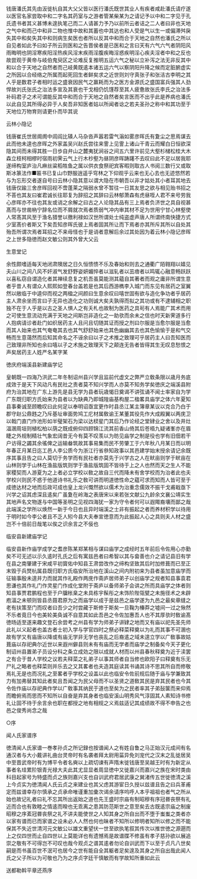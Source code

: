 <!-- { "loadSidebar": true } -->
钱唐潘氏其先由汳徙杭自其大父父皆以医行潘氏既世其业人有疾者咸赴潘氏请疗遂以医官名家尝取中和二字名其药室与之游者管某柴某为之请记予以中和二字见于孔氏遗书者其义甚博未遑执笔己而二人请甚力予乃以前所云者诘之二人者曰非也天地之气中和而己中和非二物也惟中故和其蓄也中其达也和人受是气以生一或偏滞舛戾失其中和矣失其中和则病生矣医也者所以反其中和而合于天地之自然也潘氏之所以自见者如此予曰如子所云则医和之告晋侯者是已医和之言曰天有六气六气者阴阳风雨晦明也阴淫寒疾阳淫热疾风淫末疾雨淫腹疾晦淫惑疾明淫心疾夫淫者中和之反也故尝观于黄帝与岐伯鬼臾区之论难反复推明五运六气之秘以立补泻之法无非反其中和以合于天地之自然者而己岐黄既逺本诸五运六气以察阴阳升降之候而定脏腑虚实之所因以合经络之所属而起死回生者鲜矣求之近世则刘守真张子和张洁古李明之其人乎是数君子者相时运之盛衰因民气之赢耗而为之医方金源氏之盛国富兵强其人劲悍故刘氏张氏之治法多宣及其衰也干戈相仍饥馑荐至其人疲惫故张氏李氏之治法多补码君子之术可谓能反其中和而合于天地之自然者矣言医而不出乎此是养病也潘氏以此自见其所得必异于人矣吾非知医者姑以所闻者谂之若夫圣孙之称中和其功至于天地位万物育则请更仆而毕其说

云林小隐记

钱唐崔氏世居阛阓中闾阎比辏人马杂沓声嚣若雷气滃如雾彦晖氏有夐尘之思焉谋去此而他未遑也彦晖之外家盖吴兴赵氏尝往来霅上见霅上诸山干青云而耀白日恒欲深隐其间而未得其胜一日歩自弁山之麓夷犹涧谷之间五六里许前见大壑杉槠松桂大木森立枝柯相樛时宿雨初霁云气上行木杪壑为昼阴彦晖踌躇不去叹曰此不足以居我耶遂缔构室庐治凡麻丝粱稻牲鱼之属以供衣食祭祀宾客暇则取古人书阅三数行又或取斯冰篆法作■匾书已复山巾野服逍遥乎穹林之下仰观乎云来也无心去也无迹悠然若与为忘形交者遂自号曰云林小隐其意以谓大隐在市朝吾以非才姑处其小者耳其地去钱唐仅踰三舍彦晖回视不啻蓬莱之隔弱水曾不暂往一日其友思之欲与相见贻书招之不荅也其友曰崔君诚长往耶复为辞招之其辞曰云林郁萧森有虎昼咥人君不来号劳我心彦晖亦不往也其友或诮之余解之曰古之人论隐其品有三上焉者负济世之具自视甚髙而与世凿枘宁辞名位而不屑就次焉者质弱气冲内审其材不足为世用宁甘心林壑使人常髙其风至于渔名猎誉以徼利禄如汉世所谓处士纯盗虚声唐人所谓终南快捷方式少室髙价者斯又下矣吾知彦晖氏彼上焉者固其所让而下焉者亦其所斥其所以自处其殆吾所谓次焉者耳招之不来毋怪也于是诮者意解后余过其处因为着云林小隐记彦晖之上世多隐徳而赵文敏公则其外曾大父云

生意堂记

余性颇嗜适每天地闭肃隩居之日久恒愦愦不乐及春始和则去之通衢广陌翱翔以嬉见夫山川之间八风不奸淑气发舒野姿妍媚悴者以滋轧者以茁瘖者以鸣辄心融意畅跃跃以喜私窃自谓造化者其禅续息复之机吾虽莫能测其藴自其著者而观之庸非所谓生意者乎昔人有谓众人熙熙如登春台盖若是也其后西游檇李入城门而东见有居药之室翼然以敞临于中逵仰而视之两楹之间颜曰生意余叹曰嘻世固有欲与造化争功者乎居药主人肃余坐而言曰子无异也造化之功则诚大矣夫孰得而拟之其功或有不逮辅相之职独不在于人乎是以古之圣人惧人之有夭札也故制为医药之具茍有人焉能广其术而用之可使生意流动充满于天地之间斯岂非造化之一助欤而余未之信也时天新霁道多行人抱病请诊者赴门如织居药主人且问且切随其证而授之剂曰尔服是当愈尔服是当愈而其人始来也其气奄奄其去也其气舒舒始来也其色幽幽其去也其色愉愉于是和气交畅而生意蔼然而后知其命名之不诬余曰以子之术推之致理可乎居药主人曰吾知医而己致理非所知也余曰嘻以子之术施之致理天下之颠连无告者皆得其生无叹息愁恨之声矣居药主人姓严名某字某

徳庆府端溪县新建庙学记

皇朝既一四海乃洪武二年冬制诏州县兴学且监前代虚文之弊严立敎条限以歳月务底成效于是天下风动凡有民社之责者莫不知兴学而人亦莫不知务学矣徳庆之端溪县附府为治其地在广东上游先是县无学为县者玩歳愒日奠谒不讲弦诵不闻士率家自为学广东既归职方氏始来为县者以为缺典乃即城隍庙基构屋二楹畧具庙学之体六年夏知县事秦诚至顾瞻叹曰此何足以奉明诏亟宜更作时县丞江某主簿章某议以克合乃白于郡守赵公鼎韪之乃斥基址审面势鸠工庀材属敎谕王某董其役先作大成殿翼以两庑卫以戟门直门作池形如半璧架石为梁以达棂星门其后乃作论经之堂肄业之舍以及井灶湢溷周垣则植松柏以荫之既成俯仰四顾锦江流其前香山倚其后苍梧九疑诸峯亦在眉睫之外规制精壮气象宏阔昔无今有莫不叹羡以为昉见庙学之制是役也学有旧佃若干户访得之蠲其余徭俾之运输畚筑故其事易集而民不劳肇工于六年秋八月某日而以明年春正月某日迄工邑人李公质今为浙江行省叅知政事以其邑建学始末授余请记余既序其事且告之曰人莫切于务学而有民社者亦莫先于兴学古之人在畎亩则学于畎亩在山林则学于山林在渔盐版筑则学于渔盐版筑固不皆待于上之人也然而天之生人不能家稷契而人游夏为之上者必立学校以敎之故自三代而降未有舍学校而为治者此也夫学校兴则民不惑于他道诗书礼乐之敎可讲而明道徳性命之藴可求而知而人皆可至于成徳达材之地而后政可成也皇上龙兴慨然欲以儒术为治重念儒效不振干戈甫戢亟下兴学之诏其虑深且逺矣广虽夐在岭海之表唐宋以来若张文献公九龄余文襄公靖实生其地声名文物遂与中国等圣明之见视四海犹一家为守令者何可以遐陬裔壤而鄙之哉此端溪之学所以焕然一新于今日也且异时端溪之士非有振起之者而养材积学以待用于明时如今李公者且不乏人矧今县大夫奉宣徳意而为此振起人心之具则夫人材之盛岂不十倍前日哉笔以俟之识余言之不佞也

临安县新建庙学记

临安县新作庙学成学之耆彦陈某郑某相与谋曰庙学之成经时五年前后令佐用心亦勤矣不可无述以示久逺时孔氏之后有寓兹邑者曰希智以其与畲善也介之请记县旧有学在县之南肇建于宋咸平初寳佑中知县王肃尝改作之缔构坚致其后时加修葺而已至正末毁于兵燹杭属县既归职方氏临安所治地在溪山之间内附初来为县者虽加意庙学而征输事殷未遑并力而就其作礼殿作两庑作斋庐居师弟子以创庙学之规者知县事袁君思谦也其作礼门作灵星门作成化堂附于斋庐以备师弟子会讲之所而具庙学之体者则知县事贾君鹏程也至于户牖枨臬之未具栋宇髹彤之未饰阶陛瓴甓之未施径术之未辟庖湢之未顿则皆县丞聂君原为之而庙学以成于是兹邑之庙学遂为九邑之最矣章缝之老有扶策至门而叹者曰吾少之时尝藏于斯修于斯矣一旦鞠为榛莽之墟间一过之愀然不乐者竟日今也美轮美奂诚不自意其如此吾邑之令佐加惠吾人也不其厚欤时敎谕髙徳旸适至遂来趣文登石余尝考之州县有学为师弟子讲肄之地而又有庙以祀先圣先师此礼以义起者也盖古者士初入学与学官四时之祭必释菜释奠以为礼而其事不可溷也故有学又有庙唐以降或有庙无学非无学也丧乱之后裔逺之域未遑立学以广敎事故姑葺庙以存祀典尔近世以来遐州僻县则未有有庙而无学者而庙学之制备矣今天子更化制诏州县置弟子员设分科之条立成効之限以成就人材而以州县春秋释奠为近于渎罢之有合于昔人学校之议若夫释菜之礼弟子以事其师者自当修也欧阳子曰释奠有乐无尸礼之略者也释菜则并乐去之又其畧者也夫造其庭读其书诵其诗不思其所自而修敬焉礼无是也而况礼之至畧者乎学校之设盖以此也临安令佐前规后随于庙与学兼致其力有加弗替其知此者矣且吾闻之为民父母而不以圣贤之道敎其民是弃其民者也今其令佐作庙以存祀典作学以广敎事其纳民于道也至矣为之民者率其子弟鼔箧而来仰焉而瞻俯焉而思而不知所以自奋是弃其身者也临安溪山明秀风气淳固其人素知诗书修礼让固不待于余言余也职在都授之地有相规之义焉兹适记其成绩故不得不申告之也邑之俊秀尚念之哉

○序

闻人氏家谱序

徳清闻人氏家谱一巻孝孙贞之所记録也按谱闻人之有姓自鲁之马正始汉元成间有名通汉者与大小戴讲礼曲台灵帝时有名袭者拜太尉用菑异免刘宠代之汉末之乱徙居吴中至晋武帝时有为博平令者名奭以上疏切谏有声隋末徙钱唐至吴越王时有为新定从事者名珪累阶银青光禄大夫此其尤显显者周显徳中又徙嘉兴而嘉兴之族在宋时类由科目起家号为特盛而贞之族则嘉兴支也自训武府君居武康之巽渚传五世徙徳清之溪上今贞实为徳清闻人氏云贞之来建业也其父虑其游宦日久授以兹谱且告之曰兵革甫定而兹谱幸存尔慎承之贞承命唯谨重加彚次谒余请序呜呼人本乎祖祖也者气之所从始也故记礼者曰礼不忘其所出返始之道也先王盛时宗庙有制昭穆有序冠昬丧祭有礼近而合也有敦睦之情逺而暌也无乖离之患其防范斯世之意至矣去古既逺宗庙之制废昭穆之序紊冠昬丧祭之礼不讲夫能使世之人知其身之所自出而不堕于蚩蚩之类者亦以家有谱而已而家谱之设未必人人然也何也昧者不知所以修明者知所以修之而不能保其不失近世清河元文敏公以雄文重望伏一世至欲执笔叙其传次以推世徳之源遡而上之仅四世而止自四世以上莫能详也有遗憾焉是故谱牒不修虽有孝子慈孙欲以展追崇之敬有不可得岂不可叹也哉今观贞之谱其逺者勿论自训武而下以至于贞凡八世矣嗣是而书虽百世不泯可也居今之世有能自全其躯者足矣遑及其身之所自出哉此闻人氏之父子所以为可敬也乃为之序贞字廷干慎敏而有学故知所重如此云

送都勒斡平章还燕序

